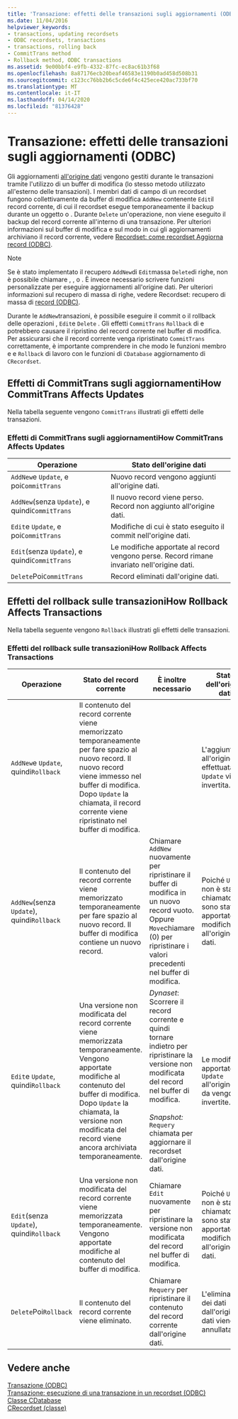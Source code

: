 ```yaml
---
title: 'Transazione: effetti delle transazioni sugli aggiornamenti (ODBC)'
ms.date: 11/04/2016
helpviewer_keywords:
- transactions, updating recordsets
- ODBC recordsets, transactions
- transactions, rolling back
- CommitTrans method
- Rollback method, ODBC transactions
ms.assetid: 9e00bbf4-e9fb-4332-87fc-ec8ac61b3f68
ms.openlocfilehash: 8a87176ecb20beaf46583e1190b0ad458d508b31
ms.sourcegitcommit: c123cc76bb2b6c5cde6f4c425ece420ac733bf70
ms.translationtype: MT
ms.contentlocale: it-IT
ms.lasthandoff: 04/14/2020
ms.locfileid: "81376428"
---
```

# <a name="transaction-how-transactions-affect-updates-odbc"></a>Transazione: effetti delle transazioni sugli aggiornamenti (ODBC)

Gli aggiornamenti [all'origine dati](../../data/odbc/data-source-odbc.md) vengono gestiti durante le transazioni tramite l'utilizzo di un buffer di modifica (lo stesso metodo utilizzato all'esterno delle transazioni). I membri dati di campo di un recordset fungono collettivamente da buffer di modifica `AddNew` contenente `Edit`il record corrente, di cui il recordset esegue temporaneamente il backup durante un oggetto o . Durante `Delete` un'operazione, non viene eseguito il backup del record corrente all'interno di una transazione. Per ulteriori informazioni sul buffer di modifica e sul modo in cui gli aggiornamenti archiviano il record corrente, vedere [Recordset: come recordset Aggiorna record (ODBC)](../../data/odbc/recordset-how-recordsets-update-records-odbc.md).

> [!NOTE]
> Se è stato implementato il recupero `AddNew`di `Edit`massa `Delete`di righe, non è possibile chiamare , , o . È invece necessario scrivere funzioni personalizzate per eseguire aggiornamenti all'origine dati. Per ulteriori informazioni sul recupero di massa di righe, vedere Recordset: recupero di massa di [record (ODBC)](../../data/odbc/recordset-fetching-records-in-bulk-odbc.md).

Durante le `AddNew`transazioni, è possibile eseguire il commit o il rollback delle operazioni , `Edit`e `Delete` . Gli effetti `CommitTrans` `Rollback` di e potrebbero causare il ripristino del record corrente nel buffer di modifica. Per assicurarsi che il record corrente venga ripristinato `CommitTrans` correttamente, è importante comprendere in che modo le funzioni membro e e `Rollback` di lavoro con le funzioni di `CDatabase` aggiornamento di `CRecordset`.

## <a name="how-committrans-affects-updates"></a><a name="_core_how_committrans_affects_updates"></a>Effetti di CommitTrans sugli aggiornamentiHow CommitTrans Affects Updates

Nella tabella seguente vengono `CommitTrans` illustrati gli effetti delle transazioni.

### <a name="how-committrans-affects-updates"></a>Effetti di CommitTrans sugli aggiornamentiHow CommitTrans Affects Updates

|Operazione|Stato dell'origine dati|
|---------------|---------------------------|
|`AddNew`e `Update`, e poi`CommitTrans`|Nuovo record vengono aggiunti all'origine dati.|
|`AddNew`(senza `Update`), e quindi`CommitTrans`|Il nuovo record viene perso. Record non aggiunto all'origine dati.|
|`Edit`e `Update`, e poi`CommitTrans`|Modifiche di cui è stato eseguito il commit nell'origine dati.|
|`Edit`(senza `Update`), e quindi`CommitTrans`|Le modifiche apportate al record vengono perse. Record rimane invariato nell'origine dati.|
|`Delete`Poi`CommitTrans`|Record eliminati dall'origine dati.|

## <a name="how-rollback-affects-transactions"></a><a name="_core_how_rollback_affects_updates"></a>Effetti del rollback sulle transazioniHow Rollback Affects Transactions

Nella tabella seguente vengono `Rollback` illustrati gli effetti delle transazioni.

### <a name="how-rollback-affects-transactions"></a>Effetti del rollback sulle transazioniHow Rollback Affects Transactions

|Operazione|Stato del record corrente|È inoltre necessario|Stato dell'origine dati|
|---------------|------------------------------|-------------------|---------------------------|
|`AddNew`e `Update`, quindi`Rollback`|Il contenuto del record corrente viene memorizzato temporaneamente per fare spazio al nuovo record. Il nuovo record viene immesso nel buffer di modifica. Dopo `Update` la chiamata, il record corrente viene ripristinato nel buffer di modifica.||L'aggiunta all'origine dati effettuata da `Update` viene invertita.|
|`AddNew`(senza `Update`), quindi`Rollback`|Il contenuto del record corrente viene memorizzato temporaneamente per fare spazio al nuovo record. Il buffer di modifica contiene un nuovo record.|Chiamare `AddNew` nuovamente per ripristinare il buffer di modifica in un nuovo record vuoto. Oppure `Move`chiamare (0) per ripristinare i valori precedenti nel buffer di modifica.|Poiché `Update` non è stato chiamato, non sono state apportate modifiche all'origine dati.|
|`Edit`e `Update`, quindi`Rollback`|Una versione non modificata del record corrente viene memorizzata temporaneamente. Vengono apportate modifiche al contenuto del buffer di modifica. Dopo `Update` la chiamata, la versione non modificata del record viene ancora archiviata temporaneamente.|*Dynaset*: Scorrere il record corrente e quindi tornare indietro per ripristinare la versione non modificata del record nel buffer di modifica.<br /><br /> *Snapshot:* `Requery` chiamata per aggiornare il recordset dall'origine dati.|Le modifiche apportate `Update` all'origine dati da vengono invertite.|
|`Edit`(senza `Update`), quindi`Rollback`|Una versione non modificata del record corrente viene memorizzata temporaneamente. Vengono apportate modifiche al contenuto del buffer di modifica.|Chiamare `Edit` nuovamente per ripristinare la versione non modificata del record nel buffer di modifica.|Poiché `Update` non è stato chiamato, non sono state apportate modifiche all'origine dati.|
|`Delete`Poi`Rollback`|Il contenuto del record corrente viene eliminato.|Chiamare `Requery` per ripristinare il contenuto del record corrente dall'origine dati.|L'eliminazione dei dati dall'origine dati viene annullata.|

## <a name="see-also"></a>Vedere anche

[Transazione (ODBC)](../../data/odbc/transaction-odbc.md)<br/>
[Transazione: esecuzione di una transazione in un recordset (ODBC)](../../data/odbc/transaction-performing-a-transaction-in-a-recordset-odbc.md)<br/>
[Classe CDatabase](../../mfc/reference/cdatabase-class.md)<br/>
[CRecordset (classe)](../../mfc/reference/crecordset-class.md)
